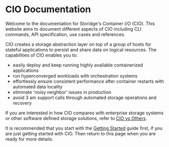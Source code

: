 # CIO Documentation

Welcome to the documentation for Storidge's Container I/O (CIO). This website aims to document different aspects of CIO including CLI commands, API specification, use cases and references. 

CIO creates a storage abstraction layer on top of a group of hosts for stateful applications to persist and share data on logical resources. The capabilities of CIO enables you to:

- easily deploy and keep running highly available containerized applications 
- run hyperconverged workloads with orchestration systems
- effortlessly ensure consistent performance after container restarts with automated data locality
- eliminate 'noisy neighbor' issues in production 
- avoid 3 am support calls through automated storage operations and recovery

If you are interested in how CIO compares with enterprise storage systems or other software defined storage solutions, refer to [CIO vs Others](https://guide.storidge.com/cio_vs_others/overview.html).

It is recommended that you start with the [Getting Started](https://guide.storidge.com) guide first, if you are just getting started with CIO. Then return to this page when you are ready for more details.




